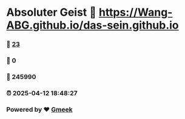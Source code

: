 # Absoluter Geist :link: https://Wang-ABG.github.io/das-sein.github.io 
### :page_facing_up: [23](https://Wang-ABG.github.io/das-sein.github.io/tag.html) 
### :speech_balloon: 0 
### :hibiscus: 245990 
### :alarm_clock: 2025-04-12 18:48:27 
### Powered by :heart: [Gmeek](https://github.com/Meekdai/Gmeek)
